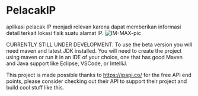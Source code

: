 # PelacakIP
aplikasi pelacak IP menjadi relevan karena dapat memberikan informasi detail terkait lokasi fisik suatu alamat IP.
![IM-MAX-pic]( )

CURRENTLY STILL UNDER DEVELOPMENT.
To use the beta version you will need maven and latest JDK installed.
You will need to create the project using maven or run it in an IDE of your choice, one that has good Maven and Java support like Eclipse, VSCode, or IntelliJ.

This project is made possible thanks to https://ipapi.co/ for the free API end points, please consider checking out their API to support their project and build cool stuff like this.
